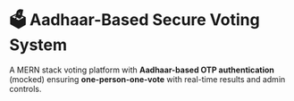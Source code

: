 # **🗳️ Aadhaar-Based Secure Voting System**  
A MERN stack voting platform with **Aadhaar-based OTP authentication** (mocked) ensuring **one-person-one-vote** with real-time results and admin controls. 
